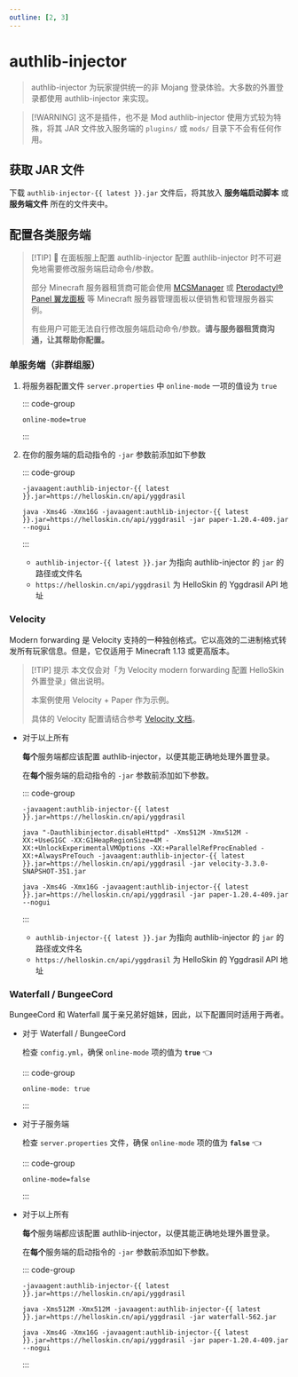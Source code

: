 ```yaml
---
outline: [2, 3]
---
```



<script setup>
import { ref } from 'vue'
</script>

# authlib-injector

> authlib-injector 为玩家提供统一的非 Mojang 登录体验。大多数的外置登录都使用 authlib-injector 来实现。

> [!WARNING] 这不是插件，也不是 Mod
> authlib-injector 使用方式较为特殊，将其 JAR 文件放入服务端的 `plugins/` 或 `mods/` 目录下不会有任何作用。

## 获取 JAR 文件

<GetAuthlibInjector :latest="latest" :updated="updated" :download="download" />

下载 `authlib-injector-{{ latest }}.jar` 文件后，将其放入 **服务端启动脚本** 或 **服务端文件** 所在的文件夹中。

## 配置各类服务端

> [!TIP] 🤗 在面板服上配置 authlib-injector
> 配置 authlib-injector 时不可避免地需要修改服务端启动命令/参数。
>
> 部分 Minecraft 服务器租赁商可能会使用 [MCSManager](https://mcsmanager.com/) 或 [Pterodactyl® Panel 翼龙面板](https://pterodactyl.io/) 等 Minecraft 服务器管理面板以便销售和管理服务器实例。
>
> 有些用户可能无法自行修改服务端启动命令/参数。**请与服务器租赁商沟通，让其帮助你配置。**

### 单服务端（非群组服）<Badge text="✨ 常用" />

1. 将服务器配置文件 `server.properties` 中 `online-mode` 一项的值设为 `true`

    ::: code-group

    ``` properties:line-numbers=23 [server.properties]
    online-mode=true
    ```

    :::

2. 在你的服务端的启动指令的 `-jar` 参数前添加如下参数

    ::: code-group

    ``` bash-vue [需要添加的内容]
    -javaagent:authlib-injector-{{ latest }}.jar=https://helloskin.cn/api/yggdrasil
    ```

    ``` bash-vue [完整的启动指令示例]
    java -Xms4G -Xmx16G -javaagent:authlib-injector-{{ latest }}.jar=https://helloskin.cn/api/yggdrasil -jar paper-1.20.4-409.jar --nogui
    ```

    :::

    - `authlib-injector-{{ latest }}.jar` 为指向 authlib-injector 的 `jar` 的路径或文件名
    - `https://helloskin.cn/api/yggdrasil` 为 HelloSkin 的 Yggdrasil API 地址

### Velocity <Badge type="tip" text="Minecraft 1.13 +" />

Modern forwarding 是 Velocity 支持的一种独创格式。它以高效的二进制格式转发所有玩家信息。但是，它仅适用于 Minecraft 1.13 或更高版本。

> [!TIP] 提示
> 本文仅会对「为 Velocity modern forwarding 配置 HelloSkin 外置登录」做出说明。
>
> 本案例使用 Velocity + Paper 作为示例。
>
> 具体的 Velocity 配置请结合参考 [Velocity 文档](https://docs.papermc.io/velocity/player-information-forwarding#configuring-modern-forwarding)。

<!--@include: ./velocity.template.md-->

- 对于以上所有
  
    **每个**服务端都应该配置 authlib-injector，以便其能正确地处理外置登录。

    在**每个**服务端的启动指令的 `-jar` 参数前添加如下参数。

    ::: code-group

    ``` bash-vue [需要添加的内容]
    -javaagent:authlib-injector-{{ latest }}.jar=https://helloskin.cn/api/yggdrasil
    ```

    ``` bash-vue [Velocity 完整的启动指令示例]
    java "-Dauthlibinjector.disableHttpd" -Xms512M -Xmx512M -XX:+UseG1GC -XX:G1HeapRegionSize=4M -XX:+UnlockExperimentalVMOptions -XX:+ParallelRefProcEnabled -XX:+AlwaysPreTouch -javaagent:authlib-injector-{{ latest }}.jar=https://helloskin.cn/api/yggdrasil -jar velocity-3.3.0-SNAPSHOT-351.jar 
    ```

    ``` bash-vue [Paper 子服务器 完整的启动指令示例]
    java -Xms4G -Xmx16G -javaagent:authlib-injector-{{ latest }}.jar=https://helloskin.cn/api/yggdrasil -jar paper-1.20.4-409.jar --nogui
    ```

    :::

  - `authlib-injector-{{ latest }}.jar` 为指向 authlib-injector 的 `jar` 的路径或文件名
  - `https://helloskin.cn/api/yggdrasil` 为 HelloSkin 的 Yggdrasil API 地址

### Waterfall / BungeeCord <Badge type="warning" text="不再推荐" />

BungeeCord 和 Waterfall 属于亲兄弟好姐妹，因此，以下配置同时适用于两者。

- 对于  Waterfall / BungeeCord
  
  检查 `config.yml`，确保 `online-mode` 项的值为 **`true`** :point_left:

    ::: code-group

    ``` yaml:line-numbers=17 [config.yml]
    online-mode: true
    ```

    :::

- 对于子服务端
  
  检查 `server.properties` 文件，确保 `online-mode` 项的值为 **`false`** :point_left:

    ::: code-group

    ``` properties:line-numbers=23 [server.properties]
    online-mode=false
    ```

    :::

- 对于以上所有
  
    **每个**服务端都应该配置 authlib-injector，以便其能正确地处理外置登录。

    在**每个**服务端的启动指令的 `-jar` 参数前添加如下参数。

    ::: code-group

    ``` bash-vue [需要添加的内容]
    -javaagent:authlib-injector-{{ latest }}.jar=https://helloskin.cn/api/yggdrasil
    ```

    ``` bash-vue [Waterfall / BungeeCord 完整的启动指令示例]
    java -Xms512M -Xmx512M -javaagent:authlib-injector-{{ latest }}.jar=https://helloskin.cn/api/yggdrasil -jar waterfall-562.jar
    ```

    ``` bash-vue [Paper 子服务器 完整的启动指令示例]
    java -Xms4G -Xmx16G -javaagent:authlib-injector-{{ latest }}.jar=https://helloskin.cn/api/yggdrasil -jar paper-1.20.4-409.jar --nogui
    ```

    :::
